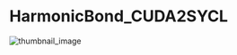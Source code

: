 # HarmonicBond_CUDA2SYCL
![thumbnail_image](https://user-images.githubusercontent.com/38112687/159055491-c5a9ecf6-f847-4eb6-a317-75401528f516.png)

